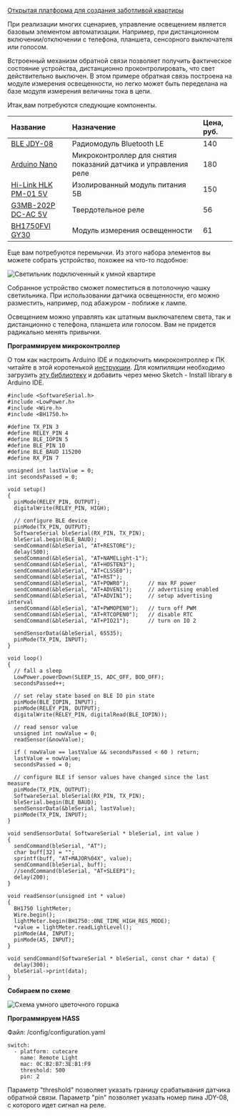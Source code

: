 [Открытая платформа для создания заботливой квартиры](http://cutecare.ru)

При реализации многих сценариев, управление освещением является базовым элементом автоматизации.
Например, при дистанционном включении/отключении с телефона, планшета, сенсорного выключателя или голосом.

Встроенный механизм обратной связи позволяет получить фактическое состояние устройства, дистанционно проконтролировать, что свет действительно выключен.
В этом примере обратная связь построена на модуле измерения освещенности, но легко может быть переделана на базе модуля измерения величины тока в цепи.

Итак,вам потребуются следующие компоненты.

|Название|Назначение|Цена, руб.|
| :----------- |:----------- |:----------- |
|[BLE JDY-08](https://rover.ebay.com/rover/1/711-53200-19255-0/1?icep_id=114&ipn=icep&toolid=20004&campid=5338218090&mpre=https%3A%2F%2Fwww.ebay.com%2Fitm%2FBluetooth-4-0-BLE-Low-Power-CC2541-JDY-08-Support-Airsync-iBeacon-Module%2F322511962233%3FssPageName%3DSTRK%253AMEBIDX%253AIT%26_trksid%3Dp2057872.m2749.l2649)|Радиомодуль Bluetooth LE|140|
|[Arduino Nano](https://www.ebay.com/itm/Nano-V3-0-ATmega328P-CH340G-5V-16M-MINI-USB-Nano-V3-0-Compatible-to-Arduino/253141071056?ssPageName=STRK%3AMEBIDX%3AIT&_trksid=p2057872.m2749.l2649)|Микроконтроллер для снятия показаний датчика и управления реле|180|
|[Hi-Link HLK PM-01 5V](https://rover.ebay.com/rover/1/711-53200-19255-0/1?icep_id=114&ipn=icep&toolid=20004&campid=5338218090&mpre=https%3A%2F%2Fwww.ebay.com%2Fitm%2FHLK-PM03-AC-DC-220V-to-3-3V-Step-Down-Buck-Isolated-Power-Supply-Module%2F311759562967%3FssPageName%3DSTRK%253AMEBIDX%253AIT%26_trksid%3Dp2057872.m2749.l2649)|Изолированный модуль питания 5В|150|
|[G3MB-202P DC-AC 5V](https://rover.ebay.com/rover/1/711-53200-19255-0/1?icep_id=114&ipn=icep&toolid=20004&campid=5338218090&mpre=https%3A%2F%2Fwww.ebay.com%2Fitm%2F1-2-5-10PCS-5V-12V-24V-G3MB-202P-DC-AC-PCB-SSR-Solid-State-Relay-Module%2F202056147875%3FssPageName%3DSTRK%253AMEBIDX%253AIT%26var%3D502051903070%26_trksid%3Dp2057872.m2749.l2649)|Твердотельное реле|56|
|[BH1750FVI GY30](https://rover.ebay.com/rover/1/711-53200-19255-0/1?icep_id=114&ipn=icep&toolid=20004&campid=5338218090&mpre=https%3A%2F%2Fwww.ebay.com%2Fitm%2FBH1750FVI-GY30-GY302-Digital-Light-intensity-Sensor-Module-F-Arduino-3V-5V-Power-%2F332313514027%3Fvar%3D%26hash%3Ditem4d5f6dd02b)|Модуль измерения освещенности|61|

Еще вам потребуются перемычки. Из этого набора элементов вы можете собрать устройство, похожее на что-то подобное:

![Светильник подключенный к умной квартире](https://github.com/cutecare/cutecare-docs/blob/master/images/RemoteLight.jpg?raw=true)

Собранное устройство сможет поместиться в потолочную чашку светильника. При использовании датчика освещенности, его можно разместить, например, под абажуром - поближе к лампе.

Освещением можно управлять как штатным выключателем света, так и дистанционно с телефона, планшета или голосом. Вам не придется радикально менять привычки.

**Программируем микроконтроллер**

О том как настроить Arduino IDE и подключить микроконтроллер к ПК читайте в этой коротенькой [инструкции](http://cutecare.readthedocs.io/ru/master/%D0%9C%D0%B8%D0%BA%D1%80%D0%BE%D0%BA%D0%BE%D0%BD%D1%82%D1%80%D0%BE%D0%BB%D0%BB%D0%B5%D1%80%D1%8B/#arduino-nano). Для компиляции необходимо загрузить [эту библиотеку](https://github.com/claws/BH1750.git) и добавить через меню Sketch - Install library в Arduino IDE.

```
#include <SoftwareSerial.h>
#include <LowPower.h>
#include <Wire.h>
#include <BH1750.h>

#define TX_PIN 3
#define RELEY_PIN 4
#define BLE_IOPIN 5
#define BLE_PIN 10
#define BLE_BAUD 115200
#define RX_PIN 7

unsigned int lastValue = 0;
int secondsPassed = 0;

void setup() 
{
  pinMode(RELEY_PIN, OUTPUT);
  digitalWrite(RELEY_PIN, HIGH);

  // configure BLE device
  pinMode(TX_PIN, OUTPUT);
  SoftwareSerial bleSerial(RX_PIN, TX_PIN);
  bleSerial.begin(BLE_BAUD);
  sendCommand(&bleSerial, "AT+RESTORE");
  delay(500);
  sendCommand(&bleSerial, "AT+NAMELight-1"); 
  sendCommand(&bleSerial, "AT+HOSTEN3");
  sendCommand(&bleSerial, "AT+CLSSE0");
  sendCommand(&bleSerial, "AT+RST");
  sendCommand(&bleSerial, "AT+POWR0");      // max RF power
  sendCommand(&bleSerial, "AT+ADVEN1");     // advertising enabled
  sendCommand(&bleSerial, "AT+ADVIN1");     // setup advertising interval
  sendCommand(&bleSerial, "AT+PWMOPEN0");   // turn off PWM
  sendCommand(&bleSerial, "AT+RTCOPEN0");   // disable RTC
  sendCommand(&bleSerial, "AT+PIO21");      // turn on IO 2

  sendSensorData(&bleSerial, 65535);
  pinMode(TX_PIN, INPUT);
}

void loop() 
{
  // fall a sleep
  LowPower.powerDown(SLEEP_1S, ADC_OFF, BOD_OFF);
  secondsPassed++;

  // set relay state based on BLE IO pin state
  pinMode(BLE_IOPIN, INPUT);
  pinMode(RELEY_PIN, OUTPUT);
  digitalWrite(RELEY_PIN, digitalRead(BLE_IOPIN));

  // read sensor value
  unsigned int nowValue = 0;
  readSensor(&nowValue);

  if ( nowValue == lastValue && secondsPassed < 60 ) return;
  lastValue = nowValue;
  secondsPassed = 0;

  // configure BLE if sensor values have changed since the last measure
  pinMode(TX_PIN, OUTPUT);
  SoftwareSerial bleSerial(RX_PIN, TX_PIN);
  bleSerial.begin(BLE_BAUD);
  sendSensorData(&bleSerial, lastValue);
  pinMode(TX_PIN, INPUT);
}

void sendSensorData( SoftwareSerial * bleSerial, int value ) 
{
  sendCommand(bleSerial, "AT");
  char buff[32] = "";
  sprintf(buff, "AT+MAJOR%04X", value);
  sendCommand(bleSerial, buff);
  //sendCommand(bleSerial, "AT+SLEEP1");
  delay(200);
}

void readSensor(unsigned int * value) 
{
  BH1750 lightMeter;
  Wire.begin();
  lightMeter.begin(BH1750::ONE_TIME_HIGH_RES_MODE);
  *value = lightMeter.readLightLevel();
  pinMode(A4, INPUT);
  pinMode(A5, INPUT);
}

void sendCommand(SoftwareSerial * bleSerial, const char * data) {
  delay(300);
  bleSerial->print(data);
}
```

**Собираем по схеме**

![Схема умного цветочного горшка](https://github.com/cutecare/cutecare-docs/blob/master/images/FlowerWatering_bb.png?raw=true)

**Программируем HASS**

Файл: /config/configuration.yaml

```
switch:
  - platform: cutecare
    name: Remote Light
    mac: 0C:B2:B7:3E:B1:F9
    threshold: 500
    pin: 2
```

Параметр "threshold" позволяет указать границу срабатывания датчика обратной связи.
Параметр "pin" позволяет указать номер пина JDY-08, с которого идет сигнал на реле.
